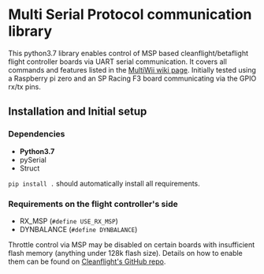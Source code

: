 # Multi Serial Protocol communication library
This python3.7 library enables control of MSP based cleanflight/betaflight flight controller boards via UART serial communication. It covers all commands and features listed in the [MultiWii wiki page](http://www.multiwii.com/wiki/index.php?title=Multiwii_Serial_Protocol). 
Initially tested using a Raspberry pi zero and an SP Racing F3 board communicating via the GPIO rx/tx pins.

## Installation and Initial setup
### Dependencies
- **Python3.7**
- pySerial
- Struct

`pip install .` should automatically install all requirements. 

### Requirements on the flight controller's side
- RX_MSP        (`#define USE_RX_MSP`)
- DYNBALANCE    (`#define DYNBALANCE`)

Throttle control via MSP may be disabled on certain boards with insufficient flash memory (anything under 128k flash size). Details on how to enable them can be found on [Cleanflight's GitHub repo](https://github.com/cleanflight/cleanflight/blob/master/docs/Customized%20Version.md).

